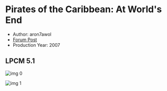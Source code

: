 # Pirates of the Caribbean: At World's End

* Author: aron7awol
* [Forum Post](https://www.avsforum.com/threads/bass-eq-for-filtered-movies.2995212/post-57017956)
* Production Year: 2007

## LPCM 5.1

![img 0](https://i.imgur.com/gaZCsKP.jpg)

![img 1](https://i.imgur.com/6ST3shQ.jpg)

